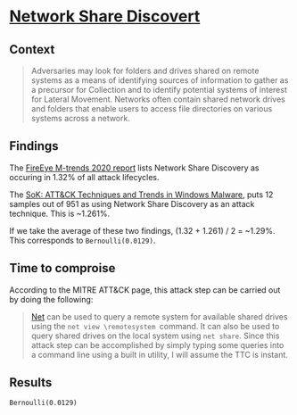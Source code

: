 # [Network Share Discovert](https://attack.mitre.org/techniques/T1135/)

## Context
> Adversaries may look for folders and drives shared on remote systems as a means of identifying sources of information to gather as a precursor for Collection and to identify potential systems of interest for Lateral Movement. Networks often contain shared network drives and folders that enable users to access file directories on various systems across a network. 

## Findings
The [FireEye M-trends 2020 report](https://www.fireeye.com/current-threats/annual-threat-report/mtrends.html) lists Network Share Discovery as occuring in 1.32% of all attack lifecycles. 

The [SoK: ATT&CK Techniques and Trends in Windows Malware](https://krisk.io/publication/mitre-attack-securecomm19/), puts 12 samples out of 951 as using Network Share Discovery as an attack technique. This is ~1.261%. 

If we take the average of these two findings, (1.32 + 1.261) / 2 = ~1.29%. This corresponds to ```Bernoulli(0.0129)```. 

## Time to comproise
According to the MITRE ATT&CK page, this attack step can be carried out by doing the following: 
>[Net](https://attack.mitre.org/software/S0039/) can be used to query a remote system for available shared drives using the `net view \remotesystem `command. It can also be used to query shared drives on the local system using `net share`. Since this attack step can be accomplished by simply typing some queries into a command line using a built in utility, I will assume the TTC is instant.


## Results
```Bernoulli(0.0129)```